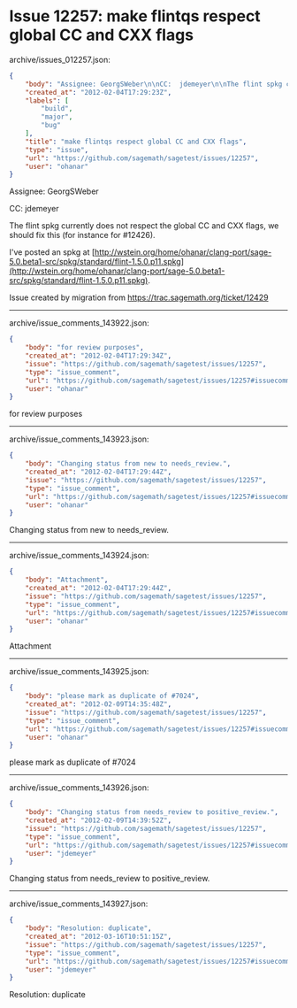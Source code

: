 # Issue 12257: make flintqs respect global CC and CXX flags

archive/issues_012257.json:
```json
{
    "body": "Assignee: GeorgSWeber\n\nCC:  jdemeyer\n\nThe flint spkg currently does not respect the global CC and CXX flags, we should fix this (for instance for #12426).\n\nI've posted an spkg at [http://wstein.org/home/ohanar/clang-port/sage-5.0.beta1-src/spkg/standard/flint-1.5.0.p11.spkg](http://wstein.org/home/ohanar/clang-port/sage-5.0.beta1-src/spkg/standard/flint-1.5.0.p11.spkg).\n\nIssue created by migration from https://trac.sagemath.org/ticket/12429\n\n",
    "created_at": "2012-02-04T17:29:23Z",
    "labels": [
        "build",
        "major",
        "bug"
    ],
    "title": "make flintqs respect global CC and CXX flags",
    "type": "issue",
    "url": "https://github.com/sagemath/sagetest/issues/12257",
    "user": "ohanar"
}
```
Assignee: GeorgSWeber

CC:  jdemeyer

The flint spkg currently does not respect the global CC and CXX flags, we should fix this (for instance for #12426).

I've posted an spkg at [http://wstein.org/home/ohanar/clang-port/sage-5.0.beta1-src/spkg/standard/flint-1.5.0.p11.spkg](http://wstein.org/home/ohanar/clang-port/sage-5.0.beta1-src/spkg/standard/flint-1.5.0.p11.spkg).

Issue created by migration from https://trac.sagemath.org/ticket/12429





---

archive/issue_comments_143922.json:
```json
{
    "body": "for review purposes",
    "created_at": "2012-02-04T17:29:34Z",
    "issue": "https://github.com/sagemath/sagetest/issues/12257",
    "type": "issue_comment",
    "url": "https://github.com/sagemath/sagetest/issues/12257#issuecomment-143922",
    "user": "ohanar"
}
```

for review purposes



---

archive/issue_comments_143923.json:
```json
{
    "body": "Changing status from new to needs_review.",
    "created_at": "2012-02-04T17:29:44Z",
    "issue": "https://github.com/sagemath/sagetest/issues/12257",
    "type": "issue_comment",
    "url": "https://github.com/sagemath/sagetest/issues/12257#issuecomment-143923",
    "user": "ohanar"
}
```

Changing status from new to needs_review.



---

archive/issue_comments_143924.json:
```json
{
    "body": "Attachment",
    "created_at": "2012-02-04T17:29:44Z",
    "issue": "https://github.com/sagemath/sagetest/issues/12257",
    "type": "issue_comment",
    "url": "https://github.com/sagemath/sagetest/issues/12257#issuecomment-143924",
    "user": "ohanar"
}
```

Attachment



---

archive/issue_comments_143925.json:
```json
{
    "body": "please mark as duplicate of #7024",
    "created_at": "2012-02-09T14:35:48Z",
    "issue": "https://github.com/sagemath/sagetest/issues/12257",
    "type": "issue_comment",
    "url": "https://github.com/sagemath/sagetest/issues/12257#issuecomment-143925",
    "user": "ohanar"
}
```

please mark as duplicate of #7024



---

archive/issue_comments_143926.json:
```json
{
    "body": "Changing status from needs_review to positive_review.",
    "created_at": "2012-02-09T14:39:52Z",
    "issue": "https://github.com/sagemath/sagetest/issues/12257",
    "type": "issue_comment",
    "url": "https://github.com/sagemath/sagetest/issues/12257#issuecomment-143926",
    "user": "jdemeyer"
}
```

Changing status from needs_review to positive_review.



---

archive/issue_comments_143927.json:
```json
{
    "body": "Resolution: duplicate",
    "created_at": "2012-03-16T10:51:15Z",
    "issue": "https://github.com/sagemath/sagetest/issues/12257",
    "type": "issue_comment",
    "url": "https://github.com/sagemath/sagetest/issues/12257#issuecomment-143927",
    "user": "jdemeyer"
}
```

Resolution: duplicate
